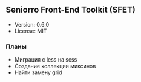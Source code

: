 ## Seniorro Front-End Toolkit (SFET)
- Version: 0.6.0
- License: MIT

### Планы
- Миграция с less на scss
- Создание коллекции миксинов
- Найти замену grid
